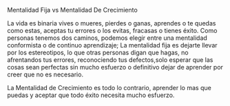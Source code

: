 Mentalidad Fija vs Mentalidad De Crecimiento

La vida es binaria vives o mueres, pierdes o ganas, aprendes o te quedas como estas, aceptas tu errores o los evitas,
fracasas o tienes éxito. Como personas tenemos dos caminos, podemos elegir entre una  mentalidad  conformista o de continuo aprendizaje; La mentalidad fija es dejarte llevar por los estereotipos, lo que otras personas digan que hagas, no afrentandos tus errores, reconociendo tus defectos,solo esperar que las cosas sean perfectas sin mucho esfuerzo o definitivo dejar de aprender por creer que no es necesario.

La Mentalidad de Crecimiento es todo lo contrario, aprender lo mas que puedas
y aceptar que todo éxito necesita mucho esfuerzo.
